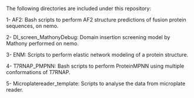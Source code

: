 The following directories are included under this repository:

  1- AF2: Bash scripts to perform AF2 structure predictions of fusion protein sequences, on nemo.

  2- DI_screen_MathonyDebug: Domain insertion screening model by Mathony performed on nemo. 

  3- ENM: Scripts to perform elastic network modeling of a protein structure.

  4- T7RNAP_PMPNN: Bash scripts to perform ProteinMPNN using multiple conformations of T7RNAP.

  5- Microplatereader_template: Scripts to analyse the data from microplate reader. 
